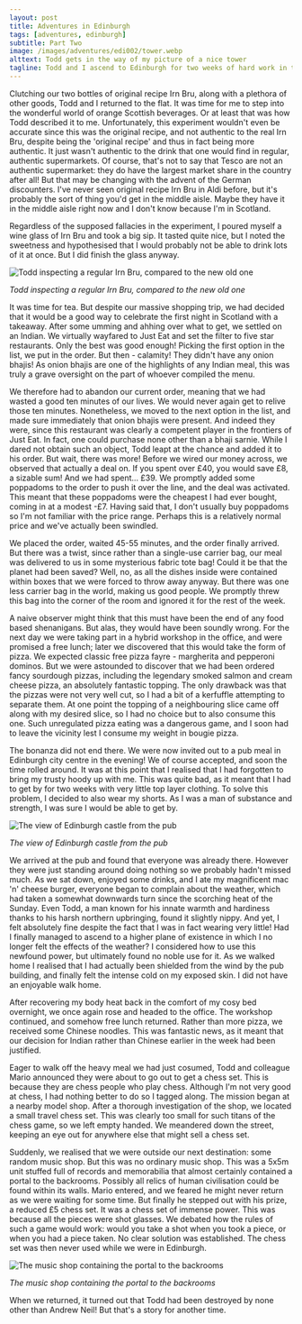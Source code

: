 ```yaml
---
layout: post
title: Adventures in Edinburgh
tags: [adventures, edinburgh]
subtitle: Part Two
image: /images/adventures/edi002/tower.webp
alttext: Todd gets in the way of my picture of a nice tower
tagline: Todd and I ascend to Edinburgh for two weeks of hard work in the office. This time, we eat a lot of food.
---
```


Clutching our two bottles of original recipe Irn Bru, along with a plethora of other goods, Todd and I returned to the flat.
It was time for me to step into the wonderful world of orange Scottish beverages.
Or at least that was how Todd described it to me.
Unfortunately, this experiment wouldn't even be accurate since this was the original recipe, and not authentic to the real Irn Bru, despite being the 'original recipe' and thus in fact being more authentic. 
It just wasn't authentic to the drink that one would find in regular, authentic supermarkets.
Of course, that's not to say that Tesco are not an authentic supermarket: they do have the largest market share in the country after all!
But that may be changing with the advent of the German discounters.
I've never seen original recipe Irn Bru in Aldi before, but it's probably the sort of thing you'd get in the middle aisle.
Maybe they have it in the middle aisle right now and I don't know because I'm in Scotland.

Regardless of the supposed fallacies in the experiment, I poured myself a wine glass of Irn Bru and took a big sip.
It tasted quite nice, but I noted the sweetness and hypothesised that I would probably not be able to drink lots of it at once.
But I did finish the glass anyway.

![Todd inspecting a regular Irn Bru, compared to the new old one](/images/adventures/edi002/bru.webp)

*Todd inspecting a regular Irn Bru, compared to the new old one*

It was time for tea.
But despite our massive shopping trip, we had decided that it would be a good way to celebrate the first night in Scotland with a takeaway.
After some umming and ahhing over what to get, we settled on an Indian.
We virtually wayfared to Just Eat and set the filter to five star restaurants.
Only the best was good enough!
Picking the first option in the list, we put in the order.
But then - calamity!
They didn't have any onion bhajis!
As onion bhajis are one of the highlights of any Indian meal, this was truly a grave oversight on the part of whoever compiled the menu.

We therefore had to abandon our current order, meaning that we had wasted a good ten minutes of our lives.
We would never again get to relive those ten minutes.
Nonetheless, we moved to the next option in the list, and made sure immediately that onion bhajis were present.
And indeed they were, since this restaurant was clearly a competent player in the frontiers of Just Eat.
In fact, one could purchase none other than a bhaji sarnie.
While I dared not obtain such an object, Todd leapt at the chance and added it to his order.
But wait, there was more!
Before we wired our money across, we observed that actually a deal on.
If you spent over £40, you would save £8, a sizable sum!
And we had spent... £39.
We promptly added some poppadoms to the order to push it over the line, and the deal was activated.
This meant that these poppadoms were the cheapest I had ever bought, coming in at a modest -£7.
Having said that, I don't usually buy poppadoms so I'm not familiar with the price range.
Perhaps this is a relatively normal price and we've actually been swindled.

We placed the order, waited 45-55 minutes, and the order finally arrived.
But there was a twist, since rather than a single-use carrier bag, our meal was delivered to us in some mysterious fabric tote bag!
Could it be that the planet had been saved?
Well, no, as all the dishes inside were contained within boxes that we were forced to throw away anyway.
But there was one less carrier bag in the world, making us good people.
We promptly threw this bag into the corner of the room and ignored it for the rest of the week.

A naive observer might think that this must have been the end of any food based shenanigans.
But alas, they would have been soundly wrong.
For the next day we were taking part in a hybrid workshop in the office, and were promised a free lunch;
later we discovered that this would take the form of pizza.
We expected classic free pizza fayre - margherita and pepperoni dominos.
But we were astounded to discover that we had been ordered fancy sourdough pizzas, including the legendary smoked salmon and cream cheese pizza, an absolutely fantastic topping.
The only drawback was that the pizzas were not very well cut, so I had a bit of a kerfuffle attempting to separate them.
At one point the topping of a neighbouring slice came off along with my desired slice, so I had no choice but to also consume this one.
Such unregulated pizza eating was a dangerous game, and I soon had to leave the vicinity lest I consume my weight in bougie pizza.

The bonanza did not end there.
We were now invited out to a pub meal in Edinburgh city centre in the evening!
We of course accepted, and soon the time rolled around.
It was at this point that I realised that I had forgotten to bring my trusty hoody up with me.
This was quite bad, as it meant that I had to get by for two weeks with very little top layer clothing.
To solve this problem, I decided to also wear my shorts.
As I was a man of substance and strength, I was sure I would be able to get by.

![The view of Edinburgh castle from the pub](/images/adventures/edi002/view.webp)

*The view of Edinburgh castle from the pub*

We arrived at the pub and found that everyone was already there.
However they were just standing around doing nothing so we probably hadn't missed much.
As we sat down, enjoyed some drinks, and I ate my magnificent mac 'n' cheese burger, everyone began to complain about the weather, which had taken a somewhat downwards turn since the scorching heat of the Sunday.
Even Todd, a man known for his innate warmth and hardiness thanks to his harsh northern upbringing, found it slightly nippy.
And yet, I felt absolutely fine despite the fact that I was in fact wearing very little!
Had I finally managed to ascend to a higher plane of existence in which I no longer felt the effects of the weather?
I considered how to use this newfound power, but ultimately found no noble use for it.
As we walked home I realised that I had actually been shielded from the wind by the pub building, and finally felt the intense cold on my exposed skin.
I did not have an enjoyable walk home.

After recovering my body heat back in the comfort of my cosy bed overnight, we once again rose and headed to the office.
The workshop continued, and somehow free lunch returned.
Rather than more pizza, we received some Chinese noodles.
This was fantastic news, as it meant that our decision for Indian rather than Chinese earlier in the week had been justified.

Eager to walk off the heavy meal we had just cosumed, Todd and colleague Mario announced they were about to go out to get a chess set.
This is because they are chess people who play chess. 
Although I'm not very good at chess, I had nothing better to do so I tagged along.
The mission began at a nearby model shop.
After a thorough investigation of the shop, we located a small travel chess set.
This was clearly too small for such titans of the chess game, so we left empty handed.
We meandered down the street, keeping an eye out for anywhere else that might sell a chess set.

Suddenly, we realised that we were outside our next destination: some random music shop.
But this was no ordinary music shop.
This was a 5x5m unit stuffed full of records and memorabilia that almost certainly contained a portal to the backrooms.
Possibly all relics of human civilisation could be found within its walls.
Mario entered, and we feared he might never return as we were waiting for some time.
But finally he stepped out with his prize, a reduced £5 chess set.
It was a chess set of immense power.
This was because all the pieces were shot glasses.
We debated how the rules of such a game would work: would you take a shot when you took a piece, or when you had a piece taken.
No clear solution was established.
The chess set was then never used while we were in Edinburgh.

![The music shop containing the portal to the backrooms](/images/adventures/edi002/music.webp)

*The music shop containing the portal to the backrooms*

When we returned, it turned out that Todd had been destroyed by none other than Andrew Neil!
But that's a story for another time.
